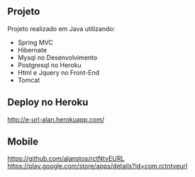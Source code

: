 ## Projeto
Projeto realizado em Java utilizando:
- Spring MVC
- Hibernate
- Mysql no Desenvolvimento
- Postgresql no Heroku 
- Html e Jquery no Front-End
- Tomcat

## Deploy no Heroku
http://e-url-alan.herokuapp.com/

## Mobile
https://github.com/alanstos/rctNtvEURL
https://play.google.com/store/apps/details?id=com.rctntveurl


